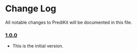 # Change Log
All notable changes to PrediKit will be documented in this file.

### [1.0.0](https://github.com/hectormatos2011/PrediKit/releases/tag/1.0.0)
<!-- Released on 2016-01-20. -->

* This is the initial version.

[xmartlabs]: https://xmartlabs.com
